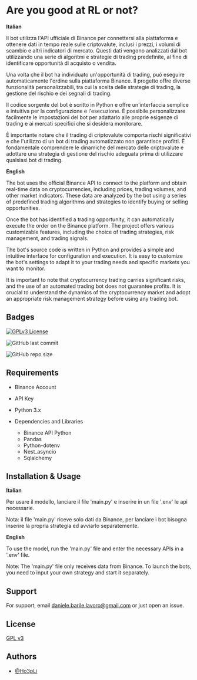 
# Are you good at RL or not?

**Italian**

Il bot utilizza l'API ufficiale di Binance per connettersi alla piattaforma e ottenere dati in tempo reale sulle criptovalute, inclusi i prezzi, i volumi di scambio e altri indicatori di mercato. Questi dati vengono analizzati dal bot utilizzando una serie di algoritmi e strategie di trading predefinite, al fine di identificare opportunità di acquisto o vendita.

Una volta che il bot ha individuato un'opportunità di trading, può eseguire automaticamente l'ordine sulla piattaforma Binance. Il progetto offre diverse funzionalità personalizzabili, tra cui la scelta delle strategie di trading, la gestione del rischio e dei segnali di trading.

Il codice sorgente del bot è scritto in Python e offre un'interfaccia semplice e intuitiva per la configurazione e l'esecuzione. È possibile personalizzare facilmente le impostazioni del bot per adattarlo alle proprie esigenze di trading e ai mercati specifici che si desidera monitorare.

È importante notare che il trading di criptovalute comporta rischi significativi e che l'utilizzo di un bot di trading automatizzato non garantisce profitti. È fondamentale comprendere le dinamiche del mercato delle criptovalute e adottare una strategia di gestione del rischio adeguata prima di utilizzare qualsiasi bot di trading.

**English**

The bot uses the official Binance API to connect to the platform and obtain real-time data on cryptocurrencies, including prices, trading volumes, and other market indicators. These data are analyzed by the bot using a series of predefined trading algorithms and strategies to identify buying or selling opportunities.

Once the bot has identified a trading opportunity, it can automatically execute the order on the Binance platform. The project offers various customizable features, including the choice of trading strategies, risk management, and trading signals.

The bot's source code is written in Python and provides a simple and intuitive interface for configuration and execution. It is easy to customize the bot's settings to adapt it to your trading needs and specific markets you want to monitor.

It is important to note that cryptocurrency trading carries significant risks, and the use of an automated trading bot does not guarantee profits. It is crucial to understand the dynamics of the cryptocurrency market and adopt an appropriate risk management strategy before using any trading bot.




## Badges


[![GPLv3 License](https://img.shields.io/badge/License-GPL%20v3-yellow.svg)](https://opensource.org/licenses/)

![GitHub last commit](https://img.shields.io/github/last-commit/Ho3pLi/BinanceTradingBot)

![GitHub repo size](https://img.shields.io/github/repo-size/Ho3pLi/BinanceTradingBot)
## Requirements

- Binance Account

- API Key

- Python 3.x

- Dependencies and Libraries

    - Binance API Python
    - Pandas
    - Python-dotenv
    - Nest_asyncio
    - Sqlalchemy
## Installation & Usage

**Italian**

Per usare il modello, lanciare il file 'main.py' e inserire in un file '.env' le api necessarie.

Nota: il file 'main.py' riceve solo dati da Binance, per lanciare i bot bisogna inserire la propria strategia ed avviarlo separatemente.

**English**

To use the model, run the 'main.py' file and enter the necessary APIs in a '.env' file.

Note: The 'main.py' file only receives data from Binance. To launch the bots, you need to input your own strategy and start it separately.
## Support

For support, email daniele.barile.lavoro@gmail.com or just open an issue.


## License

[GPL v3](https://choosealicense.com/licenses/gpl-3.0/)

## Authors

- [@Ho3pLi](https://www.github.com/Ho3pLi)
